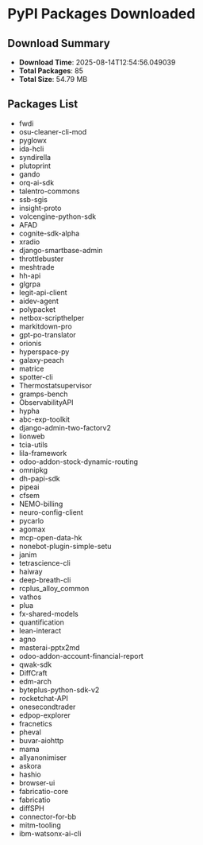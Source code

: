 # PyPI Packages Downloaded

## Download Summary
- **Download Time**: 2025-08-14T12:54:56.049039
- **Total Packages**: 85
- **Total Size**: 54.79 MB

## Packages List
- fwdi
- osu-cleaner-cli-mod
- pyglowx
- ida-hcli
- syndirella
- plutoprint
- gando
- orq-ai-sdk
- talentro-commons
- ssb-sgis
- insight-proto
- volcengine-python-sdk
- AFAD
- cognite-sdk-alpha
- xradio
- django-smartbase-admin
- throttlebuster
- meshtrade
- hh-api
- glgrpa
- legit-api-client
- aidev-agent
- polypacket
- netbox-scripthelper
- markitdown-pro
- gpt-po-translator
- orionis
- hyperspace-py
- galaxy-peach
- matrice
- spotter-cli
- Thermostatsupervisor
- gramps-bench
- ObservabilityAPI
- hypha
- abc-exp-toolkit
- django-admin-two-factorv2
- lionweb
- tcia-utils
- lila-framework
- odoo-addon-stock-dynamic-routing
- omnipkg
- dh-papi-sdk
- pipeai
- cfsem
- NEMO-billing
- neuro-config-client
- pycarlo
- agomax
- mcp-open-data-hk
- nonebot-plugin-simple-setu
- janim
- tetrascience-cli
- haiway
- deep-breath-cli
- rcplus_alloy_common
- vathos
- plua
- fx-shared-models
- quantification
- lean-interact
- agno
- masterai-pptx2md
- odoo-addon-account-financial-report
- qwak-sdk
- DiffCraft
- edm-arch
- byteplus-python-sdk-v2
- rocketchat-API
- onesecondtrader
- edpop-explorer
- fracnetics
- pheval
- buvar-aiohttp
- mama
- allyanonimiser
- askora
- hashio
- browser-ui
- fabricatio-core
- fabricatio
- diffSPH
- connector-for-bb
- mitm-tooling
- ibm-watsonx-ai-cli
